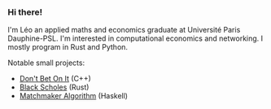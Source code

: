 ### Hi there!

I'm Léo an applied maths and economics graduate at Université Paris Dauphine-PSL.
I'm interested in computational economics and networking. I mostly program in Rust and Python.

Notable small projects:

- [Don't Bet On It](https://gist.github.com/hyyking/ad96e7747313467e4f2998c5e8dc8ed9) (C++) 
- [Black Scholes](https://gist.github.com/hyyking/993c1740bae0e4f64f4129563b3f3ceb) (Rust) 
- [Matchmaker Algorithm](https://gist.github.com/hyyking/c01051461ca0423b68fd79ef7ffc1864) (Haskell)
